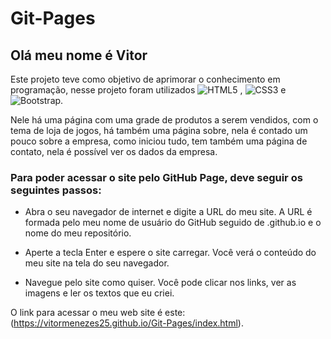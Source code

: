 # Git-Pages

## Olá meu nome é Vitor

Este projeto teve como objetivo de aprimorar o conhecimento em programação, nesse projeto foram utilizados ![HTML5](https://img.shields.io/badge/html5-%23E34F26.svg?style=for-the-badge&logo=html5&logoColor=white) , ![CSS3](https://img.shields.io/badge/css3-%231572B6.svg?style=for-the-badge&logo=css3&logoColor=white) e ![Bootstrap](https://img.shields.io/badge/bootstrap-%238511FA.svg?style=for-the-badge&logo=bootstrap&logoColor=white).

Nele há uma página com uma grade de produtos a serem vendidos, com o tema de loja de jogos, há também uma página sobre, nela é contado um pouco sobre a empresa, como iniciou tudo, tem também uma página de contato, nela é possível ver os dados da empresa.

### Para poder acessar o site pelo GitHub Page, deve seguir os seguintes passos:

* Abra o seu navegador de internet e digite a URL do meu site. A URL é formada pelo meu nome de usuário do GitHub seguido de .github.io e o nome do meu repositório. 

* Aperte a tecla Enter e espere o site carregar. Você verá o conteúdo do meu site na tela do seu navegador.

* Navegue pelo site como quiser. Você pode clicar nos links, ver as imagens e ler os textos que eu criei.

O link para acessar o meu web site é este:  (https://vitormenezes25.github.io/Git-Pages/index.html).

